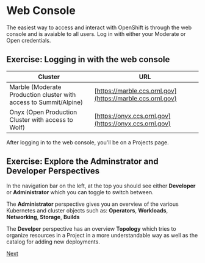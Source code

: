 # Web Console

The easiest way to access and interact with OpenShift is through the web console
and is avaiable to all users. Log in with either your Moderate or Open credentials.

## Exercise: Logging in with the web console

|Cluster|URL|
|---|---|
|Marble (Moderate Production cluster with access to Summit/Alpine)|[https://marble.ccs.ornl.gov](https://marble.ccs.ornl.gov)|
|Onyx (Open Production Cluster with access to Wolf)|[https://onyx.ccs.ornl.gov](https://onyx.ccs.ornl.gov)|

After logging in to the web console, you'll be on a Projects page.

## Exercise: Explore the Adminstrator and Developer Perspectives

In the navigation bar on the left, at the top you should see either **Developer** or **Administrator**
which you can toggle to switch between.

The **Administrator** perspective gives you an overview of the various Kubernetes and cluster objects such as:
**Operators**, **Workloads**, **Networking**, **Storage**, **Builds**

The **Develper** perspective has an overview **Topology** which tries to organize resources in a Project in a more
understandable way as well as the catalog for adding new deployments.

[Next](03_deploy.md)
